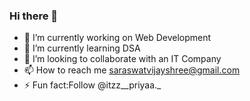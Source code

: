 ### Hi there 👋


- 🔭 I’m currently working on Web Development
- 🌱 I’m currently learning DSA
- 👯 I’m looking to collaborate with an IT Company
- 📫 How to reach me saraswatvijayshree@gmail.com
- ⚡ Fun fact:Follow @itzz__priyaa._
